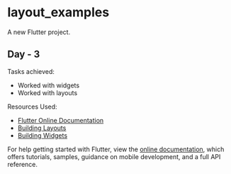 # layout_examples

A new Flutter project.

## Day - 3

Tasks achieved:
* Worked with widgets
* Worked with layouts

Resources Used:
* [Flutter Online Documentation](https://flutter.dev/docs)
* [Building Layouts](https://pusher.com/tutorials/flutter-building-layouts)
* [Building Widgets](https://pusher.com/tutorials/flutter-widgets)


For help getting started with Flutter, view the
[online documentation](https://flutter.dev/docs), which offers tutorials,
samples, guidance on mobile development, and a full API reference.
